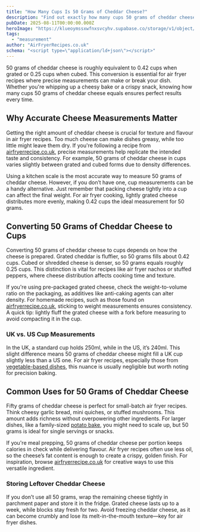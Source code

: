 ```yaml
---
title: "How Many Cups Is 50 Grams of Cheddar Cheese?"
description: "Find out exactly how many cups 50 grams of cheddar cheese equals for perfect air fryer recipes. Simple conversions for UK and US measurements."
pubDate: 2025-08-11T00:00:00.000Z
heroImage: "https://klueoymssxwfnxsvcyhv.supabase.co/storage/v1/object/public/md/how-many-cups-is-50-grams-of-cheddar-cheese-bd7405ec.webp"
tags:
  - "measurement"
author: "AirFryerRecipes.co.uk"
schema: "<script type=\"application/ld+json\"></script>"
---
```


<p>50 grams of cheddar cheese is roughly equivalent to 0.42 cups when grated or 0.25 cups when cubed. This conversion is essential for air fryer recipes where precise measurements can make or break your dish. Whether you're whipping up a cheesy bake or a crispy snack, knowing how many cups 50 grams of cheddar cheese equals ensures perfect results every time.</p>

<h2>Why Accurate Cheese Measurements Matter</h2>
<p>Getting the right amount of cheddar cheese is crucial for texture and flavour in air fryer recipes. Too much cheese can make dishes greasy, while too little might leave them dry. If you're following a recipe from <a href=https://www.airfryerrecipe.co.uk/recipes>airfryerrecipe.co.uk</a>, precise measurements help replicate the intended taste and consistency. For example, 50 grams of cheddar cheese in cups varies slightly between grated and cubed forms due to density differences.</p>
<p>Using a kitchen scale is the most accurate way to measure 50 grams of cheddar cheese. However, if you don’t have one, cup measurements can be a handy alternative. Just remember that packing cheese tightly into a cup can affect the final weight. For air fryer cooking, lightly grated cheese distributes more evenly, making 0.42 cups the ideal measurement for 50 grams.</p>

<h2>Converting 50 Grams of Cheddar Cheese to Cups</h2>
<p>Converting 50 grams of cheddar cheese to cups depends on how the cheese is prepared. Grated cheddar is fluffier, so 50 grams fills about 0.42 cups. Cubed or shredded cheese is denser, so 50 grams equals roughly 0.25 cups. This distinction is vital for recipes like air fryer nachos or stuffed peppers, where cheese distribution affects cooking time and texture.</p>
<p>If you're using pre-packaged grated cheese, check the weight-to-volume ratio on the packaging, as additives like anti-caking agents can alter density. For homemade recipes, such as those found on <a href=https://www.airfryerrecipe.co.uk/air-fryer-conversion-chart>airfryerrecipe.co.uk</a>, sticking to weight measurements ensures consistency. A quick tip: lightly fluff the grated cheese with a fork before measuring to avoid compacting it in the cup.</p>

<h3>UK vs. US Cup Measurements</h3>
<p>In the UK, a standard cup holds 250ml, while in the US, it’s 240ml. This slight difference means 50 grams of cheddar cheese might fill a UK cup slightly less than a US one. For air fryer recipes, especially those from <a href=https://www.airfryerrecipe.co.uk/recipe-category/vegetables>vegetable-based dishes</a>, this nuance is usually negligible but worth noting for precision baking.</p>

<h2>Common Uses for 50 Grams of Cheddar Cheese</h2>
<p>Fifty grams of cheddar cheese is perfect for small-batch air fryer recipes. Think cheesy garlic bread, mini quiches, or stuffed mushrooms. This amount adds richness without overpowering other ingredients. For larger dishes, like a family-sized <a href=https://www.airfryerrecipe.co.uk/recipe-category/potatoes>potato bake</a>, you might need to scale up, but 50 grams is ideal for single servings or snacks.</p>
<p>If you're meal prepping, 50 grams of cheddar cheese per portion keeps calories in check while delivering flavour. Air fryer recipes often use less oil, so the cheese’s fat content is enough to create a crispy, golden finish. For inspiration, browse <a href=https://www.airfryerrecipe.co.uk>airfryerrecipe.co.uk</a> for creative ways to use this versatile ingredient.</p>

<h3>Storing Leftover Cheddar Cheese</h3>
<p>If you don’t use all 50 grams, wrap the remaining cheese tightly in parchment paper and store it in the fridge. Grated cheese lasts up to a week, while blocks stay fresh for two. Avoid freezing cheddar cheese, as it can become crumbly and lose its melt-in-the-mouth texture—key for air fryer dishes.</p>